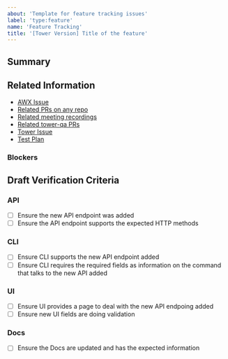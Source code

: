 ```yaml
---
about: 'Template for feature tracking issues'
label: 'type:feature'
name: 'Feature Tracking'
title: '[Tower Version] Title of the feature'
---
```


<!--
  This template helps creating a feature tracking issue that will make easy
  translating it into a test plan. Use the test plan template to help creating
  the actual test plan
  https://github.com/ansible/tower-qa/blob/devel/docs/test_plans/features/_template.md.

  Assign all the QE owners to the issue so that people can know who is taking
  care of testing the feature.

  Include the issue on the related project. The issue should be at least on the
  tower-qa project related to the current Tower version under development.
-->

## Summary

<!--
  Provide a brief description of the feature, try to describe it in a way that
  will help anyone understand it.
-->

## Related Information

<!--
  Provide a list of related tickets, for example: AWX ticket, Tower ticket,
  tower-qa ticket, related tickets, etc.

  Once the test plan is created, move the verification criteria section from
  the issue to related section on the test plan document.
-->

- [AWX Issue](https://github.com/ansible/awx/issues/<id>)
- [Related PRs on any repo](https://github.com/ansible/awx/pull/<id>)
- [Related meeting recordings](https://bluejeans.com/s/<recording>)
- [Related tower-qa PRs](https://github.com/ansible/tower-qa/pull/<id>)
- [Tower Issue](https://github.com/ansible/tower/issues/<id>)
- [Test Plan](https://github.com/ansible/tower-qa/blob/devel/docs/test_plans/features/<test_plan.md>)

### Blockers

<!-- In case you find any blockers use this section to track them. -->

## Draft Verification Criteria

<!--
  For each of the following sections, include the verification criteria for all
  components such as: API, CLI, UI, Docs, Packaging, etc. Use checkbox items to
  help tracking it and make sure to keep the items up to date. When the
  verification criteria is finalized, make sure to send a PR with the test plan
  document.
-->

### API

- [ ] Ensure the new API endpoint was added
- [ ] Ensure the API endpoint supports the expected HTTP methods

### CLI

- [ ] Ensure CLI supports the new API endpoint added
- [ ] Ensure CLI requires the required fields as information on the command
      that talks to the new API added

### UI

- [ ] Ensure UI provides a page to deal with the new API endpoing added
- [ ] Ensure new UI fields are doing validation

### Docs

- [ ] Ensure the Docs are updated and has the expected information

<!--
### Installer/Packaging

- [ ] Ensure the installer is updated with the expect new procedures
- [ ] Ensure packaging is updated with the new expected packages
-->
